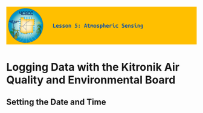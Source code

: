 ![header-lesson-05](assets/header-lesson-05.png)

# Logging Data with the Kitronik Air Quality and Environmental Board 

## Setting the Date and Time

